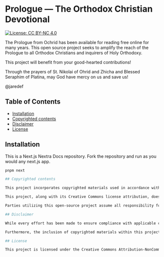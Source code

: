 # Prologue — The Orthodox Christian Devotional

[![License: CC BY-NC 4.0](https://img.shields.io/badge/License-CC%20BY--NC%204.0-lightgrey.svg)](https://creativecommons.org/licenses/by-nc/4.0/)

The Prologue from Ochrid has been available for reading free online for many years.
This open source project seeks to amplify the reach of the Prologue to all Orthodox Christians and inquirers of Holy Orthodoxy.

This project will benefit from your good-hearted contributions!

Through the prayers of St. Nikolai of Ohrid and Zhicha and Blessed Seraphim of Platina, may God have mercy on us and save us!

@jaredef

## Table of Contents

- [Installation](#installation)
- [Copyrighted contents](#contents)
- [Disclaimer](#disclaimer)
- [License](#license)

## Installation

This is a Next.js Nextra Docs repository.
Fork the repository and run as you would any next.js app.

```bash
pnpm next

## Copyrighted contents

This project incorporates copyrighted materials used in accordance with fair use principles for educational and informational purposes. The inclusion of such materials does not alter or diminish the copyrights held by their respective copyright holders.

This project, along with its Creative Commons license attribution, does not alter the copyrights held by any copyright holder of the included materials. No permission, license, or endorsement has been obtained from any copyright holder for the use of their copyrighted materials within this project.

Parties utilizing this open-source project assume all responsibility for the use of copyrighted materials and agree to comply with all applicable copyright laws and regulations.

## Disclaimer

While every effort has been made to ensure compliance with applicable copyright laws, the creator of this open-source project cannot guarantee that all included materials are used in strict accordance with fair use principles or other exemptions provided by copyright law. Users are advised to conduct their own independent assessment of the legality of the use of copyrighted materials within this project.

Furthermore, the inclusion of copyrighted materials within this project does not constitute an endorsement, recommendation, or approval by the creator of the project. Users should exercise caution and discretion when utilizing such materials and seek appropriate permissions or licenses from copyright holders as necessary.

## License

This project is licensed under the Creative Commons Attribution-NonCommercial 4.0 International License. See the LICENSE file for details.
